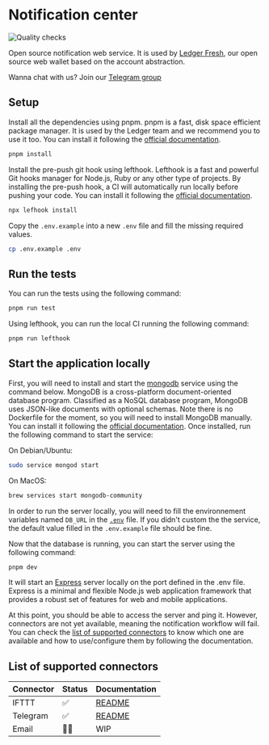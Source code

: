 # Notification center

![Quality checks](https://github.com/ledgerhq/notification-center/actions/workflows/quality.yml/badge.svg?branch=main)

Open source notification web service. It is used by [Ledger Fresh](https://github.com/LedgerHQ/ledger-fresh-management), our open source web wallet based on the account abstraction.

Wanna chat with us? Join our [Telegram group](https://t.me/+_cZcU5wZvyhmM2U0)

## Setup

Install all the dependencies using pnpm. pnpm is a fast, disk space efficient package manager. It is used by the Ledger team and we recommend you to use it too. You can install it following the [official documentation](https://pnpm.io/installation).

```sh
pnpm install
```

Install the pre-push git hook using lefthook. Lefthook is a fast and powerful Git hooks manager for Node.js, Ruby or any other type of projects. By installing the pre-push hook, a CI will automatically run locally before pushing your code. You can install it following the [official documentation](https://github.com/evilmartians/lefthook/blob/master/docs/install.md).

```sh
npx lefhook install
```

Copy the `.env.example` into a new `.env` file and fill the missing required values.

```sh
cp .env.example .env
```

## Run the tests

You can run the tests using the following command:

```sh
pnpm run test
```

Using lefthook, you can run the local CI running the following command:

```sh
pnpm run lefthook
```

## Start the application locally

First, you will need to install and start the [mongodb](https://www.mongodb.com/) service using the command below. MongoDB is a cross-platform document-oriented database program. Classified as a NoSQL database program, MongoDB uses JSON-like documents with optional schemas. Note there is no Dockerfile for the moment, so you will need to install MongoDB manually. You can install it following the [official documentation](https://docs.mongodb.com/manual/installation/). Once installed, run the following command to start the service:

On Debian/Ubuntu:

```sh
sudo service mongod start
```

On MacOS:

```sh
brew services start mongodb-community
```

In order to run the server locally, you will need to fill the environnement variables named `DB_URL` in the [`.env`](./.env) file. If you didn't custom the the service, the default value filled in the `.env.example` file should be fine.

Now that the database is running, you can start the server using the following command:

```sh
pnpm dev
```

It will start an [Express](https://expressjs.com/fr/) server locally on the port defined in the .env file. Express is a minimal and flexible Node.js web application framework that provides a robust set of features for web and mobile applications.

At this point, you should be able to access the server and ping it. However, connectors are not yet available, meaning the notification workflow will fail. You can check the [list of supported connectors](#list-of-supported-connectors) to know which one are available and how to use/configure them by following the documentation.

## List of supported connectors

| Connector | Status | Documentation                               |
| --------- | ------ | ------------------------------------------- |
| IFTTT     | ✅     | [README](src/connectors/ifttt/README.md)    |
| Telegram  | ✅     | [README](src/connectors/telegram/README.md) |
| Email     | 👷‍♀️     | WIP                                         |
